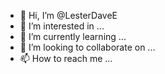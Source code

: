 - 👋 Hi, I’m @LesterDaveE
- 👀 I’m interested in ...
- 🌱 I’m currently learning ...
- 💞️ I’m looking to collaborate on ...
- 📫 How to reach me ...

<!---
LesterDaveE/LesterDaveE is a ✨ special ✨ repository because its `README.md` (this file) appears on your GitHub profile.
You can click the Preview link to take a look at your changes.
--->
